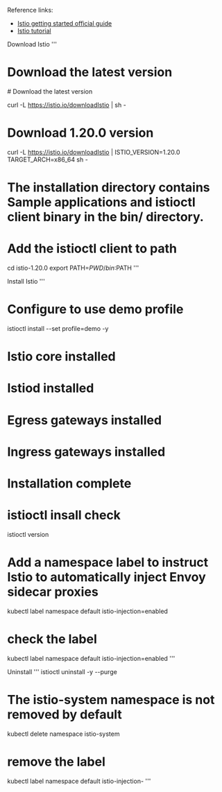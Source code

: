 Reference links:
- [Istio getting started official guide](https://istio.io/latest/docs/setup/getting-started/)
- [Istio tutorial](https://medium.com/google-cloud/istio-service-mesh-101-part-1-3-f07a8fedeea8)


Download Istio
'''
 # Download the latest version
 \# Download the latest version
 <!-- # Download the latest version -->

curl -L https://istio.io/downloadIstio | sh -
 # Download 1.20.0 version 
curl -L https://istio.io/downloadIstio | ISTIO_VERSION=1.20.0 TARGET_ARCH=x86_64 sh -

 # The installation directory contains Sample applications and  istioctl client binary in the bin/ directory.
 # Add the istioctl client to path
cd istio-1.20.0
export PATH=$PWD/bin:$PATH
'''

Install Istio
'''
# Configure to use demo profile 
istioctl install --set profile=demo -y
 # Istio core installed
 # Istiod installed
 # Egress gateways installed
 # Ingress gateways installed
 # Installation complete

# istioctl insall check 
istioctl version

# Add a namespace label to instruct Istio to automatically inject Envoy sidecar proxies
kubectl label namespace default istio-injection=enabled

# check the label
kubectl label namespace default istio-injection=enabled
'''

Uninstall
'''
istioctl uninstall -y --purge

# The istio-system namespace is not removed by default
kubectl delete namespace istio-system

# remove the label
kubectl label namespace default istio-injection-
'''

